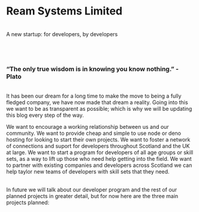 # Ream Systems Limited #

<br> A new startup: for developers, by developers <br><br><br><br>

### “The only true wisdom is in knowing you know nothing.” - Plato ###

<br> It has been our dream for a long time to make the move to being a fully fledged company, we have now made that dream a reality.
Going into this we want to be as transparent as possible; which is why we will be updating this blog every step of the way.

We want to encourage a working relationship between us and our community. 
We want to provide cheap and simple to use node or deno hosting for looking to start their own projects.
We want to foster a network of connections and suport for developers throughout Scotland and the UK at large.
We want to start a program for developers of all age groups or skill sets, as a way to lift up those who need help getting into the field.
We want to partner with existing companies and developers across Scotland we can help taylor new teams of developers with skill sets that they need.


<br> In future we will talk about our developer program and the rest of our planned projects in greater detail, but for now here are the three main projects planned:<br>